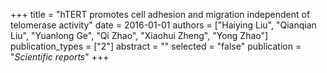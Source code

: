 +++
title = "hTERT promotes cell adhesion and migration independent of telomerase activity"
date = 2016-01-01
authors = ["Haiying Liu", "Qianqian Liu", "Yuanlong Ge", "Qi Zhao", "Xiaohui Zheng", "Yong Zhao"]
publication_types = ["2"]
abstract = ""
selected = "false"
publication = "*Scientific reports*"
+++

